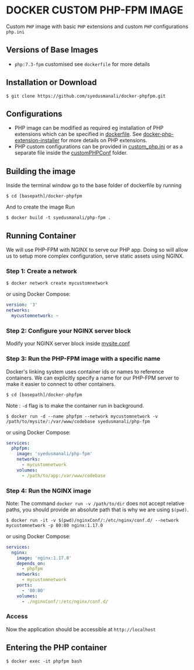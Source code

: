 # DOCKER CUSTOM PHP-FPM IMAGE
Custom `PHP` image with basic `PHP` extensions and custom `PHP` configurations `php.ini`

## Versions of Base Images
 * `php:7.3-fpm` customised see `dockerfile` for more details

## Installation or Download
```
$ git clone https://github.com/syedusmanali/docker-phpfpm.git
```

## Configurations
* PHP image can be modified as required eg installation of PHP extensions which can be specified in [dockerfile]. 
See [docker-php-extension-installer] for more details on PHP extensions.
* PHP custom configurations can be provided in [custom_php.ini] or as a separate file inside the [customPHPConf] folder.
 
## Building the image
Inside the terminal window go to the base folder of dockerfile by running

```
$ cd [basepath]/docker-phpfpm
```
And to create the image Run 
```
$ docker build -t syedusmanali/php-fpm .
``` 


## Running Container
We will use PHP-FPM with NGINX to serve our PHP app. Doing so will allow us to setup more complex configuration, serve static assets using NGINX.

### Step 1: Create a network

```console
$ docker network create mycustomnetwork
```

or using Docker Compose:

```yaml
version: '3'
networks:
  mycustomnetwork: ~
```

### Step 2: Configure your NGINX server block

Modify your NGINX server block inside [mysite.conf]


### Step 3: Run the PHP-FPM image with a specific name

Docker's linking system uses container ids or names to reference containers. We can explicitly specify a name for our PHP-FPM server to make it easier to connect to other containers.

```console
$ cd [basepath]/docker-phpfpm
```
Note : `-d` flag is to make the container run in background.
```console
$ docker run -d --name phpfpm --network mycustomnetwork -v /path/to/mysite/:/var/www/codebase syedusmanali/php-fpm
```

or using Docker Compose:

```yaml
services:
  phpfpm:
    image: 'syedusmanali/php-fpm'
    networks:
      - mycustomnetwork
    volumes:
      - /path/to/app:/var/www/codebase
```

### Step 4: Run the NGINX image

Note: The command `docker run -v /path/to/dir` does not accept relative paths, you should provide an absolute path that is why we are using `$(pwd)`.
```console
$ docker run -it -v $(pwd)/nginxConf/:/etc/nginx/conf.d/ --network mycustomnetwork -p 80:80 nginx:1.17.0
```

or using Docker Compose:

```yaml
services:
  nginx:
    image: 'nginx:1.17.0'
    depends_on:
      - phpfpm
    networks:
      - mycustomnetwork
    ports:
      - '80:80'
    volumes:
      - ./nginxConf/:/etc/nginx/conf.d/
```
### Access
Now the application should be accessible at `http://localhost`

## Entering the PHP container

```console
$ docker exec -it phpfpm bash
```
[docker-php-extension-installer]: https://github.com/mlocati/docker-php-extension-installer
[custom_php.ini]: customPHPConf/custom_php.ini
[dockerfile]:dockerfile
[mysite.conf]:nginxConf/mysite.conf
[customPHPConf]: customPHPConf
